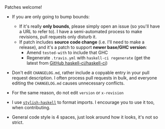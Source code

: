 Patches welcome!

- If you are only going to bump bounds:
  - If it's really **only bounds**, please simply open an issue (so you'll have a URL to refer to). I have a semi-automated process to make revisions, pull requests only disturb it.
  - If patch includes **source code change** (i.e. I'll need to make a release), and it's a patch to support **newer base/GHC version**:
    - Amend `tested-with` to include that GHC
    - Regenerate `.travis.yml` with `haskell-ci regenerate` (get the latest from [GitHub haskell-ci/haskell-ci](https://github.com/haskell-ci/haskell-ci))

- Don't edit `CHANGELOG.md`, rather include a copyable entry in your pull request description. I often process pull requests in bulk, and everyone editing the `CHANGELOG.md` causes unnecessary conflicts.
- For the same reason, do not edit `version` or `x-revision`

- I use [`stylish-haskell`](https://github.com/jaspervdj/stylish-haskell) to format imports. I encourage you to use it too, when contributing.
- General code style is 4 spaces, just look around how it looks, it's not so strict.
